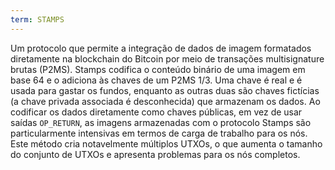 ```yaml
---
term: STAMPS
---
```


Um protocolo que permite a integração de dados de imagem formatados diretamente na blockchain do Bitcoin por meio de transações multisignature brutas (P2MS). Stamps codifica o conteúdo binário de uma imagem em base 64 e o adiciona às chaves de um P2MS 1/3. Uma chave é real e é usada para gastar os fundos, enquanto as outras duas são chaves fictícias (a chave privada associada é desconhecida) que armazenam os dados. Ao codificar os dados diretamente como chaves públicas, em vez de usar saídas `OP_RETURN`, as imagens armazenadas com o protocolo Stamps são particularmente intensivas em termos de carga de trabalho para os nós. Este método cria notavelmente múltiplos UTXOs, o que aumenta o tamanho do conjunto de UTXOs e apresenta problemas para os nós completos.